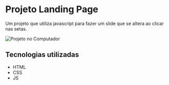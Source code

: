 # Projeto Landing Page
Um projeto que utiliza javascript para fazer um slide que se altera ao clicar nas setas.

<img src="src/images/readmegif.gif" alt="Projeto no Computador"> 

## Tecnologias utilizadas
- HTML
- CSS
- JS